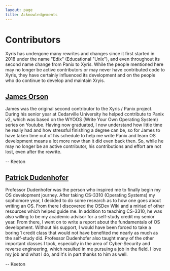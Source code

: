 ```yaml
---
layout: page
title: Acknowledgements
---
```


# Contributors

Xyris has undergone many rewrites and changes since it first started in 2018 under the name "Edix" (Educational "Unix"), and even throughout its second name change from Panix to Xyris. While the people mentioned here may no longer be active contributors or may never have contributed code to Xyris, they have certainly influenced its development and on the people who do continue to develop and maintain Xryis.

## [James Orson](https://jamesorson.com/)

James was the original second contributor to the Xyris / Panix project. During his senior year at Cedarville University he helped contribute to Panix v2, which was based on the WYOOS (Write Your Own Operating System) series on Youtube. Having now graduated, I now understand how little time he really had and how stressful finishing a degree can be, so for James to have taken time out of his schedule to help me write Panix and learn OS development means a lot more now than it did even back then. So, while he may no longer be an active contributor, his contributions and effort are not lost, even after the rewrite.

-- Keeton

## [Patrick Dudenhofer](https://cs.cedarville.edu/faculty/patrickdude)

Professor Dudenhofer was the person who inspired me to finally begin my OS development journey. After taking CS-3310 (Operating Systems) my sophomore year, I decided to do some research as to how one goes about writing an OS. From there I discovered the OSDev Wiki and a miriad of other resources which helped guide me. In addition to teaching CS-3310, he was also willing to be my academic advisor for a self-study credit my senior year. From there, I went on to write a report about the fundamentals of OS development. Without his support, I would have been forced to take a boring 1 credit class that would not have benefited me nearly as much as the self-study did. Professor Dudenhofer also taught many of the other important classes I took, especially in the area of Cyber-Security and reverse engineering, which resulted in me pursuing a job in the field. I love my job and what I do, and it's in part thanks to him as well.

-- Keeton
